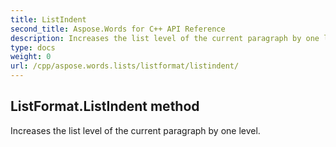 ```yaml
---
title: ListIndent
second_title: Aspose.Words for C++ API Reference
description: Increases the list level of the current paragraph by one level. 
type: docs
weight: 0
url: /cpp/aspose.words.lists/listformat/listindent/
---
```

## ListFormat.ListIndent method


Increases the list level of the current paragraph by one level.

